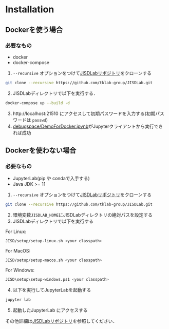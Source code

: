 # Installation
## Dockerを使う場合
### 必要なもの
- docker
- docker-compose

1. `--recursive` オプションをつけて[JISDLabリポジトリ](https://github.com/tklab-group/JISDLab)をクローンする

```bash
git clone --recursive https://github.com/tklab-group/JISDLab.git
```
2. JISDLabディレクトリで以下を実行する．

```bash
docker-compose up --build -d
```
3. http://localhost:21510 にアクセスして初期パスワードを入力する(初期パスワードは `passwd`)
4. [debugspace/DemoForDocker.ipynb](debugspace/DemoForDocker.ipynb)がJupyterクライアントから実行できれば成功

## Dockerを使わない場合
### 必要なもの
- JupyterLab(pip や condaで入手する)
- Java JDK >= 11


1. `--recursive` オプションをつけて[JISDLabリポジトリ](https://github.com/tklab-group/JISDLab)をクローンする

```bash
git clone --recursive https://github.com/tklab-group/JISDLab.git
```
2. 環境変数`JISDLAB_HOME`にJISDLabディレクトリの絶対パスを設定する
3. JISDLabディレクトリで以下を実行する

For Linux:

```bash
JISD/setup/setup-linux.sh <your classpath>
```

For MacOS:

```bash
JISD/setup/setup-macos.sh <your classpath>
```

For Windows:

```bash
JISD\setup\setup-windows.ps1 <your classpath>
```

4. 以下を実行してJupyterLabを起動する

```sh
jupyter lab
```

5. 起動したJupyterLab にアクセスする

その他詳細は[JISDLabリポジトリ](https://github.com/tklab-group/JISDLab)を参照してください．
